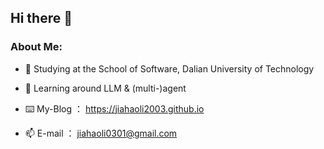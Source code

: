 ## Hi there 👋
### About Me:
- 📖 Studying at the School of Software, Dalian University of Technology
  
- 🌱 Learning around LLM & (multi-)agent

- ⌨️ My-Blog ： https://jiahaoli2003.github.io
  
- 📫 E-mail ： jiahaoli0301@gmail.com
